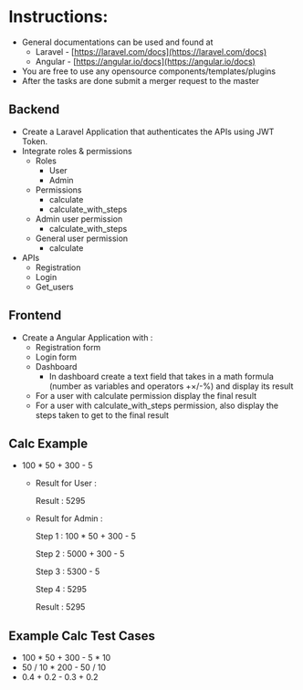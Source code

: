 # Instructions:

- General documentations can be used and found at
  - Laravel - [https://laravel.com/docs](https://laravel.com/docs)
  - Angular - [https://angular.io/docs](https://angular.io/docs)
- You are free to use any opensource components/templates/plugins
- After the tasks are done submit a merger request to the master

## Backend

- Create a Laravel Application that authenticates the APIs using JWT Token.
- Integrate roles &amp; permissions
  - Roles
    - User
    - Admin
  - Permissions
    - calculate
    - calculate\_with\_steps
  - Admin user permission
    - calculate\_with\_steps
  - General user permission
    - calculate
- APIs
  - Registration
  - Login
  - Get\_users

## Frontend

- Create a Angular Application with : 
  - Registration form
  - Login form
  - Dashboard
    - In dashboard create a text field that takes in a math formula (number as variables and operators +×/-%) and display its result
  - For a user with calculate permission display the final result
  - For a user with calculate\_with\_steps permission, also display the steps taken to get to the final result

## Calc Example

- 100 * 50 + 300 - 5
  - Result for User : 
  
    Result : 5295

  - Result for Admin : 
    
    Step 1 : 100 * 50 + 300 - 5

    Step 2 : 5000 + 300 - 5

    Step 3 : 5300 - 5

    Step 4 : 5295

    Result : 5295

## Example Calc Test Cases

  - 100 * 50 + 300 - 5 * 10
  - 50 / 10 * 200 - 50 / 10
  - 0.4 + 0.2 - 0.3 + 0.2
